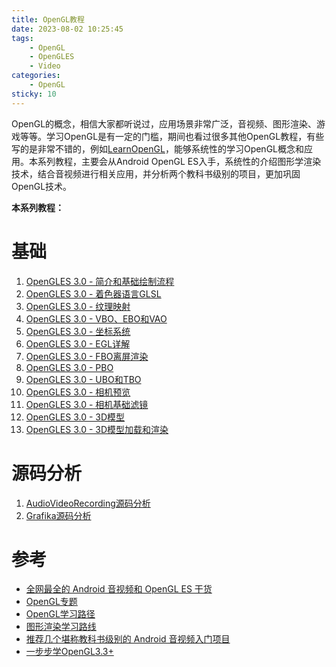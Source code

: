 ```yaml
---
title: OpenGL教程
date: 2023-08-02 10:25:45
tags:
    - OpenGL
    - OpenGLES
    - Video
categories:
    - OpenGL
sticky: 10
---
```

OpenGL的概念，相信大家都听说过，应用场景非常广泛，音视频、图形渲染、游戏等等。学习OpenGL是有一定的门槛，期间也看过很多其他OpenGL教程，有些写的是非常不错的，例如[LearnOpenGL](https://learnopengl.com/)，能够系统性的学习OpenGL概念和应用。本系列教程，主要会从Android OpenGL ES入手，系统性的介绍图形学渲染技术，结合音视频进行相关应用，并分析两个教科书级别的项目，更加巩固OpenGL技术。
<!--more-->
**本系列教程：**
# 基础
1. [OpenGLES 3.0 - 简介和基础绘制流程](/2023/08/02/OpenGL-Intro/)
2. [OpenGLES 3.0 - 着色器语言GLSL](/2023/09/27/OpenGL-GLSL/)
3. [OpenGLES 3.0 - 纹理映射](/2023/10/08/OpenGL-TextureMap/)
4. [OpenGLES 3.0 - VBO、EBO和VAO](/2023/10/09/OpenGL-TextureBuffer/)
5. [OpenGLES 3.0 - 坐标系统](/2023/10/10/OpenGL-Coordinate/)
6. [OpenGLES 3.0 - EGL详解](/2023/10/17/OpenGL-EGL/)
7. [OpenGLES 3.0 - FBO离屏渲染](/2023/10/18/OpenGL-FBO/)
8. [OpenGLES 3.0 - PBO](/2023/10/23/OpenGL-PBO/)
9. [OpenGLES 3.0 - UBO和TBO](/2023/10/27/OpenGL-UBO-TBO/)
10. [OpenGLES 3.0 - 相机预览](/2023/10/28/OpenGL-CameraPreview/)
11. [OpenGLES 3.0 - 相机基础滤镜](/2023/10/28/OpenGL-CameraFilter/)
12. [OpenGLES 3.0 - 3D模型](/2023/11/11/OpenGL-3DModel/)
13. [OpenGLES 3.0 - 3D模型加载和渲染](/2023/11/12/OpenGL-3DModelLoad/)

# 源码分析
1. [AudioVideoRecording源码分析](/2023/11/14/OpenGL-AudioVideoRecording/)
2. [Grafika源码分析](/2023/11/15/OpenGL-Grafika/)

# 参考
- [全网最全的 Android 音视频和 OpenGL ES 干货](https://mp.weixin.qq.com/s/26BywT1MbM20zybeWD12mw)
- [OpenGL专题](https://mp.weixin.qq.com/mp/appmsgalbum?__biz=MzA4MjU1MDk3Ng==&action=getalbum&album_id=1337181710408302593&scene=173&from_msgid=2451526136&from_itemidx=1&count=3&nolastread=1#wechat_redirect)
- [OpenGL学习路径](https://cstsinghua.github.io/2018/07/12/openGL%E5%AD%A6%E4%B9%A0%E8%B7%AF%E5%BE%84/)
- [图形渲染学习路线](https://zhuanlan.zhihu.com/p/553509106)
- [推荐几个堪称教科书级别的 Android 音视频入门项目](https://glumes.com/android-av-beginner-resource/)
- [一步步学OpenGL3.3+](https://www.zhihu.com/column/c_1375900139991678976)